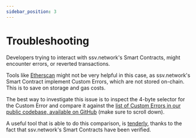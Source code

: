 ```yaml
---
sidebar_position: 3
---
```


# Troubleshooting

Developers trying to interact with ssv.network's Smart Contracts, might encounter errors, or reverted transactions.

Tools like [Etherscan](https://hoodi.etherscan.io/) might not be very helpful in this case, as ssv.network's Smart Contract implement Custom Errors, which are not stored on-chain. This is to save on storage and gas costs.

The best way to investigate this issue is to inspect the 4-byte selector for the Custom Error and compare it against the [list of Custom Errors in our public codebase, available on GitHub](https://github.com/ssvlabs/based-applications/blob/main/src/interfaces/ICore.sol#L43) (make sure to scroll down).

A useful tool that is able to do this comparison, is [tenderly](https://dashboard.tenderly.co/explorer), thanks to the fact that ssv.network's Smart Contracts have been verified. 